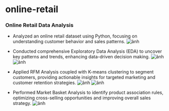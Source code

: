 # online-retail
 
### Online Retail Data Analysis

- Analyzed an online retail dataset using Python, focusing on understanding customer behavior and sales patterns.
  ![ảnh](https://github.com/user-attachments/assets/e1de614b-bda0-4cf0-acb1-1359841ae607)

- Conducted comprehensive Exploratory Data Analysis (EDA) to uncover key patterns and trends, enhancing data-driven decision making.
  ![ảnh](https://github.com/user-attachments/assets/1971c560-3963-49f4-aefc-b7d3818e84bc)
  ![ảnh](https://github.com/user-attachments/assets/2453f52e-108d-4bf1-8598-161157bc5add)


- Applied RFM Analysis coupled with K-means clustering to segment customers, providing actionable insights for targeted marketing and customer retention strategies.
  ![ảnh](https://github.com/user-attachments/assets/fb6a3c39-87e0-46c7-8764-60394fafa1b9)
  ![ảnh](https://github.com/user-attachments/assets/bddd9fad-3982-4f4b-ba1a-7c7b5ba5d9fb)


- Performed Market Basket Analysis to identify product association rules, optimizing cross-selling opportunities and improving overall sales strategy.
  ![ảnh](https://github.com/user-attachments/assets/698b6536-465f-4bae-8b26-afa48b540d41)

